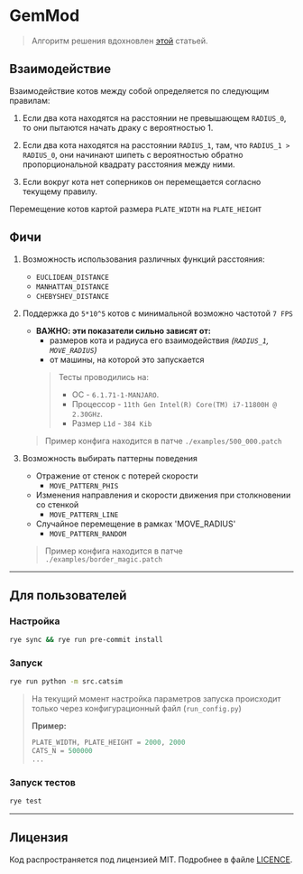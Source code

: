 # GemMod

> Алгоритм решения вдохновлен [этой](https://docs.taichi-lang.org/blog/acclerate-collision-detection-with-taichi)
> статьей.

## Взаимодействие

Взаимодействие котов между собой определяется по следующим правилам:

1. Если два кота находятся на расстоянии не превышающем `RADIUS_0`, то они пытаются начать драку с вероятностью 1.

2. Если два кота находятся на расстоянии `RADIUS_1`, там, что `RADIUS_1 > RADIUS_0`, они начинают шипеть с вероятностью
   обратно пропорциональной квадрату расстояния между ними.

3. Если вокруг кота нет соперников он перемещается согласно текущему правилу.

Перемещение котов картой размера `PLATE_WIDTH` на `PLATE_HEIGHT`

## Фичи

1. Возможность использования различных функций расстояния:

    * `EUCLIDEAN_DISTANCE`
    * `MANHATTAN_DISTANCE`
    * `CHEBYSHEV_DISTANCE`

2. Поддержка до `5*10^5` котов с минимальной возможно частотой `7 FPS`

    * **ВАЖНО: эти показатели сильно зависят от:**
        * размеров кота и радиуса его взаимодействия _(`RADIUS_1`, `MOVE_RADIUS`)_
        * от машины, на которой это запускается
      > Тесты проводились на:
      > * ОС - `6.1.71-1-MANJARO`.
      > * Процессор - `11th Gen Intel(R) Core(TM) i7-11800H @ 2.30GHz`.
      > * Размер `L1d` - `384 Kib`

   > Пример конфига находится в патче `./examples/500_000.patch`


3. Возможность выбирать паттерны поведения
    * Отражение от стенок с потерей скорости
        * `MOVE_PATTERN_PHIS`
    * Изменения направления и скорости движения при столкновении со стенкой
        * `MOVE_PATTERN_LINE`
    * Случайное перемещение в рамках 'MOVE_RADIUS'
        * `MOVE_PATTERN_RANDOM`

   > Пример конфига находится в патче `./examples/border_magic.patch`

---

## Для пользователей

### Настройка

```bash
rye sync && rye run pre-commit install
```

### Запуск

```bash
rye run python -m src.catsim
```

> На текущий момент настройка параметров запуска происходит только через конфигурационный
> файл (`run_config.py`)
>
> **Пример:**
> ```python
> PLATE_WIDTH, PLATE_HEIGHT = 2000, 2000
> CATS_N = 500000
> ...
> ```

### Запуск тестов

```bash
rye test
```

---

## Лицензия

Код распространяется под лицензией MIT. Подробнее в файле [LICENCE](./LICENCE).
